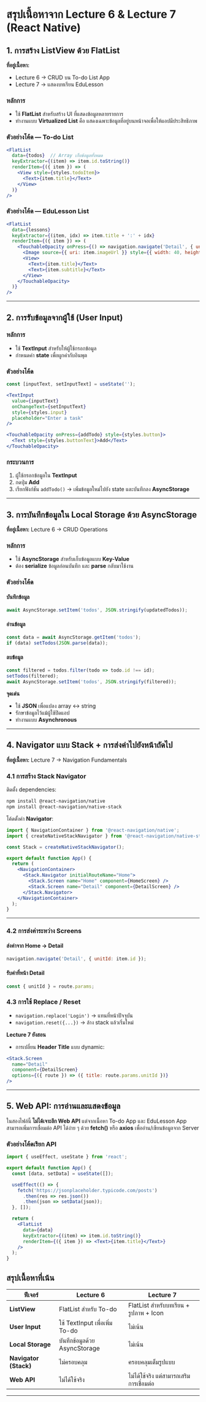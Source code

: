# **สรุปเนื้อหาจาก Lecture 6 & Lecture 7 (React Native)**

## **1. การสร้าง ListView ด้วย FlatList**

**ที่อยู่เนื้อหา:**

* Lecture 6 → CRUD บน To-do List App
* Lecture 7 → แสดงบทเรียน EduLesson

### **หลักการ**

* ใช้ **FlatList** สำหรับสร้าง UI ที่แสดงข้อมูลหลายรายการ
* ทำงานแบบ **Virtualized List** คือ แสดงเฉพาะข้อมูลที่อยู่บนหน้าจอเพื่อให้แอปมีประสิทธิภาพ

### **ตัวอย่างโค้ด — To-do List**

```jsx
<FlatList
  data={todos}  // Array เก็บข้อมูลทั้งหมด
  keyExtractor={(item) => item.id.toString()}
  renderItem={({ item }) => (
    <View style={styles.todoItem}>
      <Text>{item.title}</Text>
    </View>
  )}
/>
```

### **ตัวอย่างโค้ด — EduLesson List**

```jsx
<FlatList
  data={lessons}
  keyExtractor={(item, idx) => item.title + ':' + idx}
  renderItem={({ item }) => (
    <TouchableOpacity onPress={() => navigation.navigate('Detail', { unit: item })}>
      <Image source={{ uri: item.imageUrl }} style={{ width: 40, height: 40 }} />
      <View>
        <Text>{item.title}</Text>
        <Text>{item.subtitle}</Text>
      </View>
    </TouchableOpacity>
  )}
/>
```

---

## **2. การรับข้อมูลจากผู้ใช้ (User Input)**


### **หลักการ**

* ใช้ **TextInput** สำหรับให้ผู้ใช้กรอกข้อมูล
* กำหนดค่า **state** เพื่อผูกค่ากับอินพุต

### **ตัวอย่างโค้ด**

```jsx
const [inputText, setInputText] = useState('');

<TextInput
  value={inputText}
  onChangeText={setInputText}
  style={styles.input}
  placeholder="Enter a task"
/>

<TouchableOpacity onPress={addTodo} style={styles.button}>
  <Text style={styles.buttonText}>Add</Text>
</TouchableOpacity>
```

### **กระบวนการ**

1. ผู้ใช้กรอกข้อมูลใน **TextInput**
2. กดปุ่ม **Add**
3. เรียกฟังก์ชัน `addTodo()` → เพิ่มข้อมูลใหม่ไปยัง state และบันทึกลง **AsyncStorage**

---

## **3. การบันทึกข้อมูลใน Local Storage ด้วย AsyncStorage**

**ที่อยู่เนื้อหา:** Lecture 6 → CRUD Operations

### **หลักการ**

* ใช้ **AsyncStorage** สำหรับเก็บข้อมูลแบบ **Key-Value**
* ต้อง **serialize** ข้อมูลก่อนบันทึก และ **parse** กลับมาใช้งาน

### **ตัวอย่างโค้ด**

#### **บันทึกข้อมูล**

```jsx
await AsyncStorage.setItem('todos', JSON.stringify(updatedTodos));
```

#### **อ่านข้อมูล**

```jsx
const data = await AsyncStorage.getItem('todos');
if (data) setTodos(JSON.parse(data));
```

#### **ลบข้อมูล**

```jsx
const filtered = todos.filter(todo => todo.id !== id);
setTodos(filtered);
await AsyncStorage.setItem('todos', JSON.stringify(filtered));
```

**จุดเด่น**

* ใช้ **JSON** เพื่อแปลง array ↔ string
* รักษาข้อมูลไว้แม้ผู้ใช้ปิดแอป
* ทำงานแบบ **Asynchronous**

---

## **4. Navigator แบบ Stack + การส่งค่าไปยังหน้าถัดไป**

**ที่อยู่เนื้อหา:** Lecture 7 → Navigation Fundamentals

### **4.1 การสร้าง Stack Navigator**

ติดตั้ง dependencies:

```bash
npm install @react-navigation/native
npm install @react-navigation/native-stack
```

โค้ดตั้งค่า **Navigator**:

```jsx
import { NavigationContainer } from '@react-navigation/native';
import { createNativeStackNavigator } from '@react-navigation/native-stack';

const Stack = createNativeStackNavigator();

export default function App() {
  return (
    <NavigationContainer>
      <Stack.Navigator initialRouteName="Home">
        <Stack.Screen name="Home" component={HomeScreen} />
        <Stack.Screen name="Detail" component={DetailScreen} />
      </Stack.Navigator>
    </NavigationContainer>
  );
}
```

---

### **4.2 การส่งค่าระหว่าง Screens**

#### **ส่งค่าจาก Home → Detail**

```jsx
navigation.navigate('Detail', { unitId: item.id });
```

#### **รับค่าที่หน้า Detail**

```jsx
const { unitId } = route.params;
```

### **4.3 การใช้ Replace / Reset**

* `navigation.replace('Login')` → แทนที่หน้าปัจจุบัน
* `navigation.reset({...})` → ล้าง stack แล้วเริ่มใหม่

**Lecture 7 ยังสอน**

* การเปลี่ยน **Header Title** แบบ dynamic:

```jsx
<Stack.Screen
  name="Detail"
  component={DetailScreen}
  options={({ route }) => ({ title: route.params.unitId })}
/>
```

---

## **5. Web API: การอ่านและแสดงข้อมูล** 

ในสองไฟล์นี้ **ไม่ได้เจาะลึก Web API** แต่จากเนื้อหา To-do App และ EduLesson App สามารถเพิ่มการเชื่อมต่อ API ได้ง่าย ๆ ด้วย **fetch()** หรือ **axios** เพื่ออ่าน/เขียนข้อมูลจาก Server

### **ตัวอย่างโค้ดเรียก API**

```jsx
import { useEffect, useState } from 'react';

export default function App() {
  const [data, setData] = useState([]);

  useEffect(() => {
    fetch('https://jsonplaceholder.typicode.com/posts')
      .then(res => res.json())
      .then(json => setData(json));
  }, []);

  return (
    <FlatList
      data={data}
      keyExtractor={(item) => item.id.toString()}
      renderItem={({ item }) => <Text>{item.title}</Text>}
    />
  );
}
```


## **สรุปเนื้อหาที่เน้น**

| ฟีเจอร์               | Lecture 6                      | Lecture 7                                |
| --------------------- | ------------------------------ | ---------------------------------------- |
| **ListView**          | FlatList สำหรับ To-do          | FlatList สำหรับบทเรียน + รูปภาพ + Icon   |
| **User Input**        | ใช้ TextInput เพื่อเพิ่ม To-do | ไม่เน้น                                  |
| **Local Storage**     | บันทึกข้อมูลด้วย AsyncStorage  | ไม่เน้น                                  |
| **Navigator (Stack)** | ไม่ครอบคลุม                    | ครอบคลุมเต็มรูปแบบ                       |
| **Web API**           | ไม่ได้ใช้จริง                  | ไม่ได้ใช้จริง แต่สามารถเสริมการเชื่อมต่อ |

---

